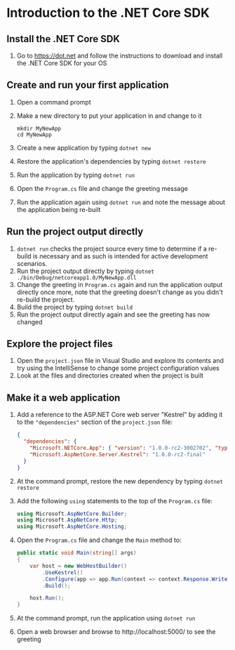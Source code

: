 # Introduction to the .NET Core SDK

## Install the .NET Core SDK
1. Go to https://dot.net and follow the instructions to download and install the .NET Core SDK for your OS

## Create and run your first application
1. Open a command prompt
1. Make a new directory to put your application in and change to it

   ```
   mkdir MyNewApp
   cd MyNewApp
   ```
1. Create a new application by typing `dotnet new`
1. Restore the application's dependencies by typing `dotnet restore`
1. Run the application by typing `dotnet run`
1. Open the `Program.cs` file and change the greeting message
1. Run the application again using `dotnet run` and note the message about the application being re-built

## Run the project output directly
1. `dotnet run` checks the project source every time to determine if a re-build is necessary and as such is intended for active development scenarios.
1. Run the project output directly by typing `dotnet ./bin/Debug/netcoreapp1.0/MyNewApp.dll`
1. Change the greeting in `Program.cs` again and run the application output directly once more, note that the greeting doesn't change as you didn't re-build the project.
1. Build the project by typing `dotnet build`
1. Run the project output directly again and see the greeting has now changed 

## Explore the project files
1. Open the `project.json` file in Visual Studio and explore its contents and try using the IntelliSense to change some project configuration values
1. Look at the files and directories created when the project is built

## Make it a web application
1. Add a reference to the ASP.NET Core web server "Kestrel" by adding it to the `"dependencies"` section of the `project.json` file:
   
   ``` json
   {
     "dependencies": {
       "Microsoft.NETCore.App": { "version": "1.0.0-rc2-3002702", "type": "platform" },
       "Microsoft.AspNetCore.Server.Kestrel": "1.0.0-rc2-final"
     }
   }
   ```
1. At the command prompt, restore the new dependency by typing `dotnet restore`
1. Add the following `using` statements to the top of the `Program.cs` file:

   ``` c#
   using Microsoft.AspNetCore.Builder;
   using Microsoft.AspNetCore.Http;
   using Microsoft.AspNetCore.Hosting;
   ```
1. Open the `Program.cs` file and change the `Main` method to:

   ``` c#
   public static void Main(string[] args)
   {
       var host = new WebHostBuilder()
           .UseKestrel()
           .Configure(app => app.Run(context => context.Response.WriteAsync("Hello World!")))
           .Build();

       host.Run();
   }
   ```
1. At the command prompt, run the application using `dotnet run`
1. Open a web browser and browse to http://localhost:5000/ to see the greeting
